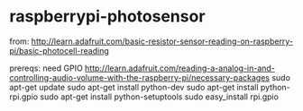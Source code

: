 raspberrypi-photosensor
=======================

from:
  http://learn.adafruit.com/basic-resistor-sensor-reading-on-raspberry-pi/basic-photocell-reading

prereqs:
  need GPIO
    http://learn.adafruit.com/reading-a-analog-in-and-controlling-audio-volume-with-the-raspberry-pi/necessary-packages
  sudo apt-get update
  sudo apt-get install python-dev
  sudo apt-get install python-rpi.gpio
  sudo apt-get install python-setuptools
  sudo easy_install rpi.gpio
  

